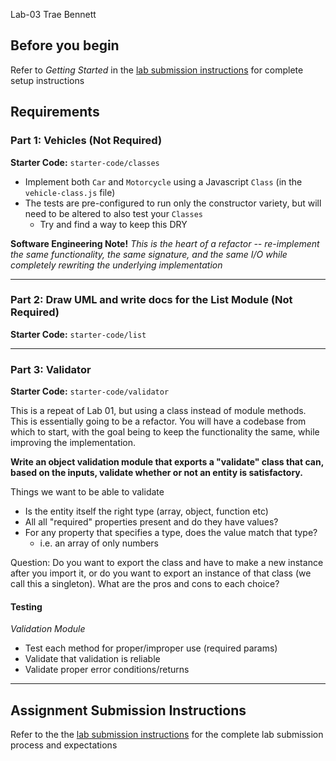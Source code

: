 Lab-03 Trae Bennett


## Before you begin
Refer to *Getting Started* in the [lab submission instructions](../../../reference/submission-instructions/labs/README.md) for complete setup instructions

## Requirements

### Part 1: Vehicles (Not Required)
**Starter Code:** `starter-code/classes`

* Implement both `Car` and `Motorcycle` using a Javascript `Class` (in the `vehicle-class.js` file)
* The tests are pre-configured to run only the constructor variety, but will need to be altered to also test your `Classes`
  * Try and find a way to keep this DRY

 **Software Engineering Note!** *This is the heart of a refactor -- re-implement the same functionality, the same signature, and the same I/O while completely rewriting the underlying implementation*

---

### Part 2: Draw UML and write docs for the List Module (Not Required)
**Starter Code:** `starter-code/list`
 
---

### Part 3: Validator
**Starter Code:** `starter-code/validator`

This is a repeat of Lab 01, but using a class instead of module methods. This is essentially going to be a refactor. You will have a codebase from which to start, with the goal being to keep the functionality the same, while improving the implementation.

**Write an object validation module that exports a "validate" class that can, based on the inputs, validate whether or not an entity is satisfactory.**

Things we want to be able to validate

* Is the entity itself the right type (array, object, function etc)
* All all "required" properties present and do they have values?
* For any property that specifies a type, does the value match that type?
  * i.e. an array of only numbers

Question: Do you want to export the class and have to make a new instance after you import it, or do you want to export an instance of that class (we call this a singleton). What are the pros and cons to each choice?

#### Testing
*Validation Module* 
* Test each method for proper/improper use (required params)
* Validate that validation is reliable
* Validate proper error conditions/returns

---

## Assignment Submission Instructions
Refer to the the [lab submission instructions](../../../reference/submission-instructions/labs/README.md) for the complete lab submission process and expectations
